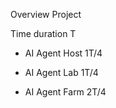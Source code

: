  Overview Project

 Time duration T

 - AI Agent Host  1T/4

 - AI Agent Lab   1T/4

 - AI Agent Farm  2T/4

 
  
 
